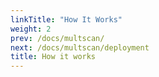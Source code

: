 ```yaml
---
linkTitle: "How It Works"
weight: 2
prev: /docs/multscan/
next: /docs/multscan/deployment
title: How it works
---
```

